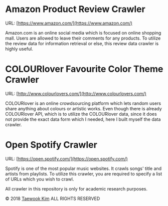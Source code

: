 # Amazon Product Review Crawler

URL: [https://www.amazon.com/](https://www.amazon.com/)

Amazon.com is an online social media which is focused on online shopping mall. Users are allowed to leave their comments for any products. To utilize the review data for information retrieval or else, this review data crawler is highly useful.<br>


# COLOURlover Favourite Color Theme Crawler

URL: [http://www.colourlovers.com/](http://www.colourlovers.com/)

COLOURlover is an online crowdsourcing platform which lets random users share anything about colours or artistic works. Even though there is already COLOURlover API, which is to utilize the COLOURlover data, since it does not provide the exact data form which I needed, here I built myself the data crawler.<br>

# Open Spotify Crawler

URL: [https://open.spotify.com/](https://open.spotify.com/)

Spotify is one of the most popular music websites. It crawls songs' title and artists from playlists. To utilize this crawler, you are required to specify a list of URLs which you wish to crawl.<br>

All crawler in this repository is only for academic research purposes.

© 2018 [Taewook Kim](http://hcikim.github.io) ALL RIGHTS RESERVED